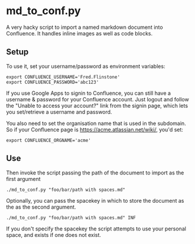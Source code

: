 # md_to_conf.py

A very hacky script to import a named markdown document into Confluence. It handles inline images as well as code blocks. 

## Setup

To use it, set your username/password as environment variables: 

	export CONFLUENCE_USERNAME='Fred.Flinstone'
	export CONFLUENCE_PASSWORD='abc123'

If you use Google Apps to signin to Confluence, you can still have a username & password for your Confluence account. Just logout and follow the "Unable to access your account?" link from the signin page, which lets you set/retrieve a username and password.

You also need to set the organisation name that is used in the subdomain. So if your Confluence page is https://acme.atlassian.net/wiki/, you'd set: 

	export CONFLUENCE_ORGNAME='acme'

## Use

Then invoke the script passing the path of the document to import as the first argument

	./md_to_conf.py "foo/bar/path with spaces.md"

Optionally, you can pass the spacekey in which to store the document as the as the second argument. 

	./md_to_conf.py "foo/bar/path with spaces.md" INF

If you don't specify the spacekey the script attempts to use your personal space, and exists if one does not exist. 

